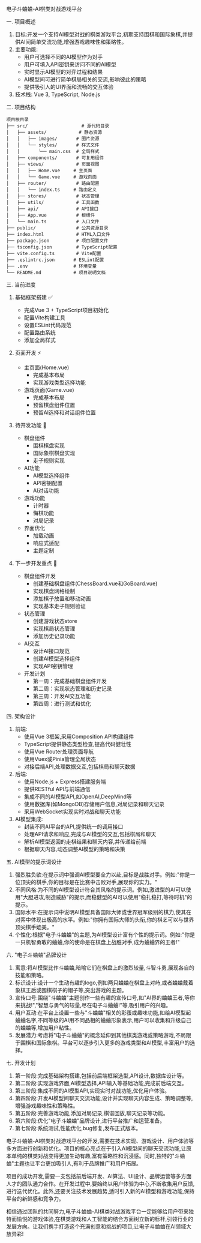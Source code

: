 电子斗蛐蛐-AI棋类对战游戏平台

一. 项目概述  
1. 目标:开发一个支持AI模型对战的棋类游戏平台,初期支持围棋和国际象棋,并提供AI间简单交流功能,增强游戏趣味性和策略性。
2. 主要功能:
   - 用户可选择不同的AI模型作为对手
   - 用户可填入API密钥来访问不同的AI模型
   - 实时显示AI模型的对弈过程和结果
   - AI模型间可进行简单棋局相关的交流,影响彼此的策略
   - 提供吸引人的UI界面和流畅的交互体验
3. 技术栈: Vue 3, TypeScript, Node.js

二. 项目结构
```
项目根目录
├── src/                    # 源代码目录
│   ├── assets/            # 静态资源
│   │   ├── images/       # 图片资源
│   │   └── styles/       # 样式文件
│   │       └── main.css  # 全局样式
│   ├── components/       # 可复用组件
│   ├── views/            # 页面视图
│   │   ├── Home.vue     # 主页面
│   │   └── Game.vue     # 游戏页面
│   ├── router/           # 路由配置
│   │   └── index.ts     # 路由定义
│   ├── stores/           # 状态管理
│   ├── utils/            # 工具函数
│   ├── api/              # API接口
│   ├── App.vue           # 根组件
│   └── main.ts           # 入口文件
├── public/               # 公共资源目录
├── index.html            # HTML入口文件
├── package.json          # 项目配置文件
├── tsconfig.json         # TypeScript配置
├── vite.config.ts        # Vite配置
├── .eslintrc.json       # ESLint配置
├── .env                 # 环境变量
└── README.md            # 项目说明文档
```

三. 当前进度
1. 基础框架搭建 ✅
   - 完成Vue 3 + TypeScript项目初始化
   - 配置Vite构建工具
   - 设置ESLint代码规范
   - 配置路由系统
   - 添加全局样式

2. 页面开发 ⚡
   - 主页面(Home.vue)
     - 完成基本布局
     - 实现游戏类型选择功能
   - 游戏页面(Game.vue)
     - 完成基本布局
     - 预留棋盘组件位置
     - 预留AI选择和对话组件位置

3. 待开发功能 📝
   - 棋盘组件
     - 围棋棋盘实现
     - 国际象棋棋盘实现
     - 走子规则实现
   - AI功能
     - AI模型选择组件
     - API密钥配置
     - AI对话功能
   - 游戏功能
     - 计时器
     - 悔棋功能
     - 对局记录
   - 界面优化
     - 加载动画
     - 响应式适配
     - 主题定制

4. 下一步开发重点 🎯
   - 棋盘组件开发
     - 创建基础棋盘组件(ChessBoard.vue和GoBoard.vue)
     - 实现棋盘网格绘制
     - 添加棋子放置和移动动画
     - 实现基本走子规则验证
   - 状态管理
     - 创建游戏状态store
     - 实现棋局状态管理
     - 添加历史记录功能
   - AI交互
     - 设计AI接口规范
     - 创建AI模型选择组件
     - 实现API密钥管理
   - 开发计划
     - 第一周：完成基础棋盘组件开发
     - 第二周：实现状态管理和历史记录
     - 第三周：开发AI交互功能
     - 第四周：进行测试和优化

四. 架构设计
1. 前端:
   - 使用Vue 3框架,采用Composition API构建组件
   - TypeScript提供静态类型检查,提高代码健壮性 
   - 使用Vue Router处理页面导航
   - 使用Vuex或Pinia管理全局状态
   - 对接后端API,处理数据交互,包括棋局和聊天数据
2. 后端:  
   - 使用Node.js + Express搭建服务端
   - 提供RESTful API与前端通信
   - 集成不同的AI模型API,如OpenAI,DeepMind等
   - 使用数据库(如MongoDB)存储用户信息,对局记录和聊天记录
   - 采用WebSocket实现实时对战和聊天功能
3. AI模型集成:
   - 封装不同AI平台的API,提供统一的调用接口
   - 处理API请求和响应,完成与AI模型的交互,包括棋局和聊天
   - 解析AI模型返回的走棋结果和聊天内容,并传递给前端
   - 根据聊天内容,动态调整AI模型的策略和决策

五. AI模型的提示词设计
1. 强烈胜负欲:在提示词中强调AI模型要全力以赴,目标是战胜对手。例如:"你是一位顶尖的棋手,你的目标是在比赛中击败对手,展现你的实力。"
2. 不同风格:为不同的AI模型设计符合其风格的提示词。例如,激进型的AI可以使用"大胆进攻,制造威胁"的提示,而稳健型的AI可以使用"稳扎稳打,等待时机"的提示。
3. 国际水平:在提示词中说明AI模型具备国际大师或世界冠军级别的棋力,使其在对弈中体现出极高的水平。例如:"你拥有国际大师的头衔,你的棋艺可以与世界顶尖棋手媲美。"
4. 个性化:根据"电子斗蛐蛐"的主题,为AI模型设计富有个性的提示词。例如:"你是一只机智勇敢的蛐蛐,你的使命是在棋盘上战胜对手,成为蛐蛐界的王者!"

六. "电子斗蛐蛐"品牌设计
1. 寓意:将AI模型比作斗蛐蛐,暗喻它们在棋盘上的激烈较量,斗智斗勇,展现各自的技能和策略。
2. 标识设计:设计一个生动有趣的logo,例如两只蛐蛐在棋盘上对峙,或者蛐蛐戴着象棋王后或围棋棋子的帽子等,突出游戏的主题。
3. 宣传口号:围绕"斗蛐蛐"主题创作一些有趣的宣传口号,如"AI界的蛐蛐王者,等你来挑战!","智慧与勇气的较量,尽在电子斗蛐蛐!"等,吸引用户的兴趣。
4. 用户互动:在平台上设置一些与"斗蛐蛐"相关的彩蛋或趣味功能,如给AI模型起蛐蛐名字,不同等级的AI用不同品相的蛐蛐形象表示,用户可以收集和升级自己的蛐蛐等,增加用户粘性。
5. 发展潜力:考虑将"电子斗蛐蛐"的概念延伸到其他棋类游戏或策略游戏,不局限于围棋和国际象棋。平台可以逐步引入更多的游戏类型和AI模型,丰富用户的选择。

七. 开发计划
1. 第一阶段:完成基础架构搭建,包括前后端框架选型,API设计,数据库设计等。
2. 第二阶段:实现游戏界面,AI模型选择,API输入等基础功能,完成前后端交互。
3. 第三阶段:集成不同的AI模型API,实现实时对战功能,优化用户体验。
4. 第四阶段:开发AI模型间聊天交流功能,设计并实现聊天内容生成、策略调整等,增强游戏趣味性和策略性。
5. 第五阶段:完善游戏功能,添加对局记录,棋谱回放,聊天记录等功能。
6. 第六阶段:优化"电子斗蛐蛐"品牌设计,进行平台推广和运营准备。
7. 第七阶段:系统测试,性能优化,bug修复,发布正式版本。

电子斗蛐蛐-AI棋类对战游戏平台的开发,需要在技术实现、游戏设计、用户体验等多方面进行创新和优化。项目的核心亮点在于引入AI模型间的聊天交流功能,让原本单纯的棋类对战变得更加生动有趣,富有策略性和沉浸感。同时,独特的"斗蛐蛐"主题也让平台更加吸引人,有利于品牌推广和用户拓展。

项目的成功开发,需要一支包括前后端开发、AI算法、UI设计、品牌运营等多方面人才的团队通力合作。在开发过程中,要始终以用户体验为中心,不断收集用户反馈,进行迭代优化。此外,还要关注技术发展趋势,适时引入新的AI模型和游戏功能,保持平台的新鲜感和竞争力。

相信通过团队的共同努力,电子斗蛐蛐-AI棋类对战游戏平台一定能够给用户带来独特而愉悦的游戏体验,在棋类游戏和人工智能的结合方面树立新的标杆,引领行业的发展方向。让我们携手打造这个充满创意和挑战的项目,让电子斗蛐蛐在AI领域大放异彩!​​​​​​​​​​​​​​​​